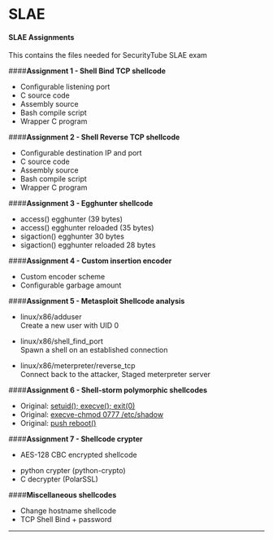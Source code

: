 SLAE
====

#### SLAE Assignments
This contains the files needed for SecurityTube SLAE exam

####**Assignment 1 - Shell Bind TCP shellcode**
* Configurable listening port
* C source code
* Assembly source
* Bash compile script
* Wrapper C program

####**Assignment 2 - Shell Reverse TCP shellcode**
* Configurable destination IP and port
* C source code
* Assembly source
* Bash compile script
* Wrapper C program

####**Assignment 3 - Egghunter shellcode**
* access() egghunter (39 bytes)
* access() egghunter reloaded (35 bytes)
* sigaction() egghunter 30 bytes
* sigaction() egghunter reloaded 28 bytes

####**Assignment 4 - Custom insertion encoder**
* Custom encoder scheme
* Configurable garbage amount

####**Assignment 5 - Metasploit Shellcode analysis**
* linux/x86/adduser  
Create a new user with UID 0

* linux/x86/shell_find_port  
Spawn a shell on an established connection

* linux/x86/meterpreter/reverse_tcp  
Connect back to the attacker, Staged meterpreter server

####**Assignment 6 - Shell-storm polymorphic shellcodes**
* Original: [setuid(); execve(); exit(0)][1]
* Original: [execve-chmod 0777 /etc/shadow][2]
* Original: [push reboot()][3]

####**Assignment 7 - Shellcode crypter**
* AES-128 CBC encrypted shellcode
 - python crypter (python-crypto)
 - C decrypter (PolarSSL)

####**Miscellaneous shellcodes**
* Change hostname shellcode
* TCP Shell Bind + password 

----------



  [1]: http://shell-storm.org/shellcode/files/shellcode-549.php
  [2]: http://shell-storm.org/shellcode/files/shellcode-828.php
  [3]: http://shell-storm.org/shellcode/files/shellcode-69.php
